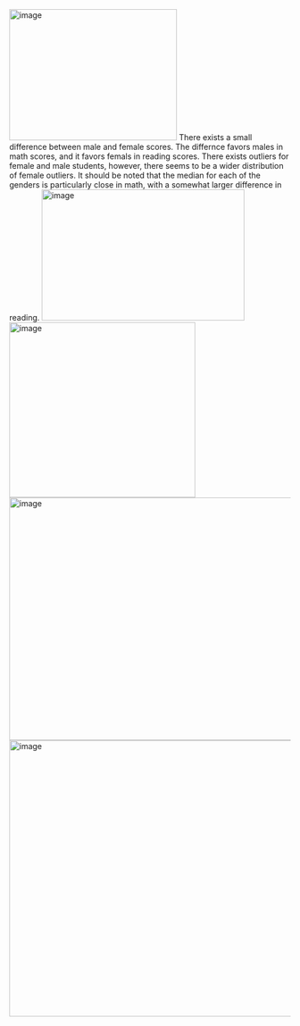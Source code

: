 <img width="300" height="235" alt="image" src="https://github.com/user-attachments/assets/e0bb93d7-5ffc-4dde-b870-d83e252a462a" />
There exists a small difference between male and female scores. The differnce favors males in math scores, and it favors femals in reading scores. There exists outliers for female and male students, however, there seems to be a wider distribution of female outliers. It should be noted that the median for each of the genders is particularly close in math, with a somewhat larger difference in reading.

<img width="363" height="235" alt="image" src="https://github.com/user-attachments/assets/734086cd-5fc0-43ba-b719-40cbeed3eb5d" />

<img width="333" height="314" alt="image" src="https://github.com/user-attachments/assets/d3fd28cf-833a-4c2f-ad1b-664ca32af973" />

<img width="554" height="435" alt="image" src="https://github.com/user-attachments/assets/58773442-b5df-4fd9-aff9-daff6f907385" />

<img width="647" height="495" alt="image" src="https://github.com/user-attachments/assets/ab3f2d84-2dae-49f1-850d-decd1d7637c1" />



